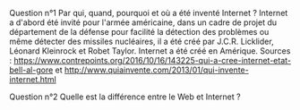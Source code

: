 Question n°1
Par qui, quand, pourquoi et où a été inventé Internet ?
Internet a d'abord été invité pour l'armée américaine, dans un cadre de projet du département de la défense pour facilité la détection des problèmes ou même détecter des missiles nucléaires, il a été créé par J.C.R. Licklider, Léonard Kleinrock et Robet Taylor. Internet a été créé en Amérique.
Sources : https://www.contrepoints.org/2016/10/16/143225-qui-a-cree-internet-etat-bell-al-gore et http://www.quiainvente.com/2013/01/qui-invente-internet.html

Question n°2
Quelle est la différence entre le Web et Internet ?
